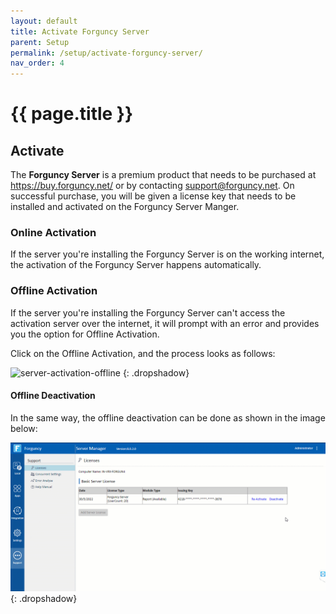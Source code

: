 ```yaml
---
layout: default
title: Activate Forguncy Server
parent: Setup
permalink: /setup/activate-forguncy-server/
nav_order: 4
---
```


# {{ page.title }}


## Activate
The **Forguncy Server** is a premium product that needs to be purchased at https://buy.forguncy.net/ or by contacting [support@forguncy.net](mailto:support@forguncy.net). On successful purchase, you will be given a license key that needs to be installed and activated on the Forguncy Server Manger.


### Online Activation
If the server you're installing the Forguncy Server is on the working internet, the activation of the Forguncy Server happens automatically. 

<!--
The activation process looks as follows:

![server-activation-online](/assets/images/product-images/server-activation-online.gif)
{: .dropshadow}


### Online Deactivation
-->

### Offline Activation
If the server you're installing the Forguncy Server can't access the activation server over the internet, it will prompt with an error and provides you the option for Offline Activation.

Click on the Offline Activation, and the process looks as follows:

![server-activation-offline](/assets/images/product-images/server-activation-offline.gif)
{: .dropshadow}

#### Offline Deactivation
In the same way, the offline deactivation can be done as shown in the image below:

![server-deactivation-offline](/assets/images/product-images/server-deactivation-offline.gif)
{: .dropshadow}


